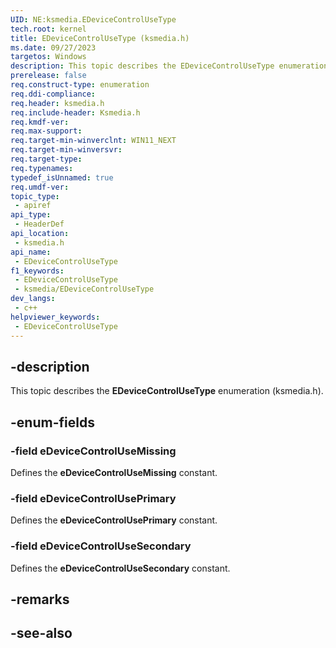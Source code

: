 ```yaml
---
UID: NE:ksmedia.EDeviceControlUseType
tech.root: kernel
title: EDeviceControlUseType (ksmedia.h)
ms.date: 09/27/2023
targetos: Windows
description: This topic describes the EDeviceControlUseType enumeration (ksmedia.h).
prerelease: false
req.construct-type: enumeration
req.ddi-compliance: 
req.header: ksmedia.h
req.include-header: Ksmedia.h
req.kmdf-ver: 
req.max-support: 
req.target-min-winverclnt: WIN11_NEXT
req.target-min-winversvr: 
req.target-type: 
req.typenames: 
typedef_isUnnamed: true
req.umdf-ver: 
topic_type:
 - apiref
api_type:
 - HeaderDef
api_location:
 - ksmedia.h
api_name:
 - EDeviceControlUseType
f1_keywords:
 - EDeviceControlUseType
 - ksmedia/EDeviceControlUseType
dev_langs:
 - c++
helpviewer_keywords:
 - EDeviceControlUseType
---
```


## -description

This topic describes the **EDeviceControlUseType** enumeration (ksmedia.h).

## -enum-fields

### -field eDeviceControlUseMissing

Defines the **eDeviceControlUseMissing** constant.

### -field eDeviceControlUsePrimary

Defines the **eDeviceControlUsePrimary** constant.

### -field eDeviceControlUseSecondary

Defines the **eDeviceControlUseSecondary** constant.

## -remarks

## -see-also
